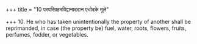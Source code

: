 +++
title = "10 परपरिग्रहमविद्वानाददान एधोदके मूले"

+++
10. He who has taken unintentionally the property of another shall be reprimanded, in case (the property be) fuel, water, roots, flowers, fruits, perfumes, fodder, or vegetables.
